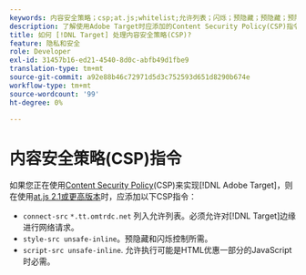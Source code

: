 ```yaml
---
keywords: 内容安全策略；csp;at.js;whitelist;允许列表；闪烁；预隐藏；预隐藏；预隐藏
description: 了解使用Adobe Target时应添加的Content Security Policy(CSP)指令。
title: 如何 [!DNL Target] 处理内容安全策略(CSP)?
feature: 隐私和安全
role: Developer
exl-id: 31457b16-ed21-4540-8d0c-abfb49d1fbe9
translation-type: tm+mt
source-git-commit: a92e88b46c72971d5d3c752593d651d8290b674e
workflow-type: tm+mt
source-wordcount: '99'
ht-degree: 0%

---
```


# 内容安全策略(CSP)指令

如果您正在使用[Content Security Policy](https://en.wikipedia.org/wiki/Content_Security_Policy)(CSP)来实现[!DNL Adobe Target]，则在使用[at.js 2.1或更高版本](/help/c-implementing-target/c-implementing-target-for-client-side-web/target-atjs-versions.md)时，应添加以下CSP指令：

* `connect-src`  `*.tt.omtrdc.net` 列入允许列表。必须允许对[!DNL Target]边缘进行网络请求。
* `style-src unsafe-inline`。预隐藏和闪烁控制所需。
* `script-src unsafe-inline`.  允许执行可能是HTML优惠一部分的JavaScript时必需。
